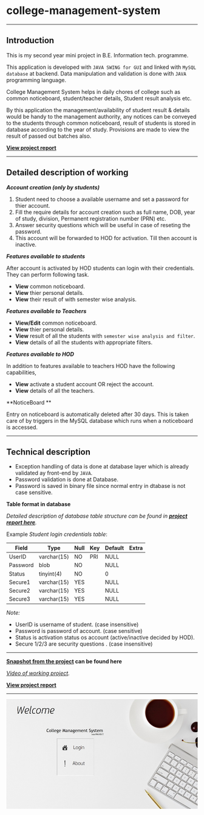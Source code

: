 # college-management-system
---

## Introduction
This is my second year mini project in B.E. Information tech. programme.

This application is developed with `JAVA SWING for GUI` and linked with `MySQL database` at backend. Data manipulation and validation is done with `JAVA` programming language.

College Management System helps in daily chores of college such as common noticeboard, student/teacher details, Student result analysis etc.

By this application the management/availability of student result & details would be handy to the management authority, any notices can be conveyed
to the students through common noticeboard, result of students is stored in database according to the year of study.
Provisions are made to view the result of passed out batches also.

**[View project report](https://github.com/tanaydpatel/college-management-system/raw/master/Project%20Report%20-%20College%20management%20system.pdf)**

---

## Detailed description of working

***Account creation (only by students)***

1. Student need to choose a available username and set a password for thier account.
2. Fill the require details for account creation such as full name, DOB, year of study, division, Permanent registration number (PRN) etc.
3. Answer security questions which will be useful in case of reseting the password.
4. This account will be forwarded to HOD for activation.
    Till then account is inactive.
    
***Features available to students***

  After account is activated by HOD students can login with their credentials.
  They can perform following task.

  - **View** common noticeboard.
  - **View** thier personal details.
  - **View** their result of with semester wise analysis.

***Features available to Teachers***

  - **View/Edit** common noticeboard.
  - **View** thier personal details.
  - **View** result of all the students with `semester wise analysis and filter`.
  - **View** details of all the students with appropriate filters.

***Features available to HOD***

  In addition to features available to teachers HOD have the following capabilities,
  - **View** activate a student account OR reject the account.
  - **View** details of all the teachers.

**NoticeBoard **

Entry on noticeboard is automatically deleted after 30 days. This is taken care of by triggers in the MySQL database which runs when a noticeboard is accessed.

---

## Technical description

- Exception handling of data is done at database layer which is already validated ay front-end by `JAVA`.
- Password validation is done at Database.
- Password is saved in binary file since normal entry in dtabase is not case sensitive.

**Table format in database** 

*Detailed description of database table structure can be found in **[project report here](https://github.com/tanaydpatel/college-management-system/raw/master/Project%20Report%20-%20College%20management%20system.pdf)**.*

Example *Student login credentials table*:

| Field | Type | Null | Key | Default | Extra |
|---|---|---|---|---|---|
| UserID | varchar(15) | NO | PRI | NULL | |
| Password | blob | NO | | NULL | |
| Status | tinyint(4) | NO | | 0 | |
| Secure1 | varchar(15) | YES | | NULL | |
| Secure2 | varchar(15) | YES | | NULL | |
| Secure3 | varchar(15) | YES | | NULL | |


*Note:*
  - UserID is username of student. (case insensitive)
  - Password is password of account. (case sensitive)
  - Status is activation status os account (active/inactive decided by HOD).
  - Secure 1/2/3 are security questions . (case insensitive)
 
 ---
 
**[Snapshot from the project](FinalProject-Screenshots&Video/) can be found here**


*[Video of working project](FinalProject-Screenshots&Video/college-management-system.mp4).*


**[View project report](https://github.com/tanaydpatel/college-management-system/raw/master/Project%20Report%20-%20College%20management%20system.pdf)**

---
  ![](FinalProject-Screenshots&Video/welcome-page.jpg)

